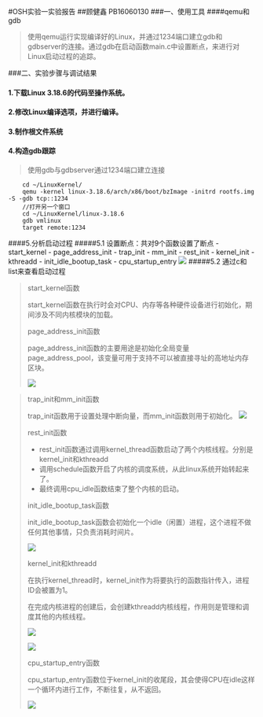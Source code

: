 #OSH实验一实验报告
##顾健鑫	PB16060130
###一、使用工具
####qemu和gdb
>
>使用qemu运行实现编译好的Linux，并通过1234端口建立gdb和gdbserver的连接。通过gdb在启动函数main.c中设置断点，来进行对Linux启动过程的追踪。

###二、实验步骤与调试结果
#### 1.下载Linux 3.18.6的代码至操作系统。
#### 2.修改Linux编译选项，并进行编译。
#### 3.制作根文件系统
#### 4.构造gdb跟踪
>使用gdb与gdbserver通过1234端口建立连接
	
		cd ~/LinuxKernel/ 
		qemu -kernel linux-3.18.6/arch/x86/boot/bzImage -initrd rootfs.img -S -gdb tcp::1234
		//打开另一个窗口
		cd ~/LinuxKernel/linux-3.18.6
		gdb vmlinux
		target remote:1234	
####5.分析启动过程
#####5.1 设置断点：共对9个函数设置了断点
	- start_kernel
	- page_address_init	
	- trap_init
	- mm_init
	- rest_init
	- kernel_init
	- kthreadd
	- init_idle_bootup_task
	- cpu_startup_entry
	![](/Users/jerrygu/Desktop/screenshot/Add_Breakpoint.png)
#####5.2 通过c和list来查看启动过程
>start_kernel函数
>
>start_kernel函数在执行时会对CPU、内存等各种硬件设备进行初始化，期间涉及不同内核模块的加载。
>
>page\_address_init函数
>
>page\_address_init函数的主要用途是初始化全局变量page\_address_pool，该变量可用于支持不可以被直接寻址的高地址内存区块。
>
>![](/Users/jerrygu/Desktop/screenshot/start_kernel.png)

>trap\_init和mm\_init函数
>
>trap\_init函数用于设置处理中断向量，而mm_init函数则用于初始化。
>![](/Users/jerrygu/Desktop/screenshot/trap+mm_init.png)
>
>rest_init函数
>
> - rest\_init函数通过调用kernel\_thread函数启动了两个内核线程。分别是kernel_init和kthreadd
> - 调用schedule函数开启了内核的调度系统，从此linux系统开始转起来了。
> - 最终调用cpu_idle函数结束了整个内核的启动。
> 
> init\_idle\_bootup_task函数
> 
> init\_idle\_bootup_task函数会初始化一个idle（闲置）进程，这个进程不做任何其他事情，只负责消耗时间片。
> 
> ![](/Users/jerrygu/Desktop/screenshot/rest_init+bootup.png)
> 
> kernel_init和kthreadd
> 
> 在执行kernel_thread时，kernel_init作为将要执行的函数指针传入，进程ID会被置为1。
> 
> 在完成内核进程的创建后，会创建kthreadd内核线程，作用则是管理和调度其他的内核线程。
> 
> ![](/Users/jerrygu/Desktop/screenshot/kernel_init.png)
> 
> ![](/Users/jerrygu/Desktop/screenshot/kthreadd.png)
> 
> cpu\_startup_entry函数
> 
> cpu\_startup\_entry函数位于kernel_init的收尾段，其会使得CPU在idle这样一个循环内进行工作，不断往复，从不返回。
> 
> ![](/Users/jerrygu/Desktop/screenshot/startup.png)
